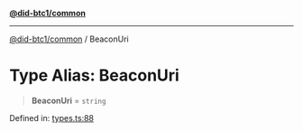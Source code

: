 [**@did-btc1/common**](../README.md)

***

[@did-btc1/common](../globals.md) / BeaconUri

# Type Alias: BeaconUri

> **BeaconUri** = `string`

Defined in: [types.ts:88](https://github.com/dcdpr/did-btc1-js/blob/4ab6f9915d95beed9bc633644c9db1539395f512/packages/common/src/types.ts#L88)
